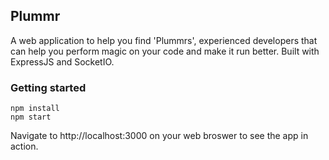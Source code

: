 ## Plummr
A web application to help you find 'Plummrs', experienced developers that can help you perform magic on your code and make it run better. Built with ExpressJS and SocketIO.

### Getting started

    npm install
    npm start
    
Navigate to http://localhost:3000 on your web broswer to see the app in action.
